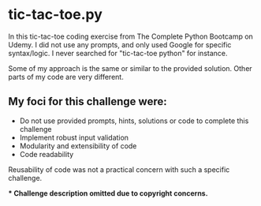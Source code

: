 # tic-tac-toe.py
In this tic-tac-toe coding exercise from The Complete Python Bootcamp on Udemy.
I did not use any prompts, and only used Google for specific syntax/logic. I never searched for "tic-tac-toe python" for instance.

Some of my approach is the same or similar to the provided solution. Other parts of my code are very different.

## My foci for this challenge were:

* Do not use provided prompts, hints, solutions or code to complete this challenge
* Implement robust input validation
* Modularity and extensibility of code
* Code readability

Reusability of code was not a practical concern with such a specific challenge.

**\* Challenge description omitted due to copyright concerns.**
